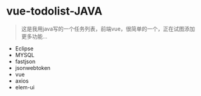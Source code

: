 # vue-todolist-JAVA

> 这是我用java写的一个任务列表，前端vue，很简单的一个，正在试图添加更多功能...

* Eclipse
* MYSQL
* fastjson
* jsonwebtoken
* vue
* axios
* elem-ui

